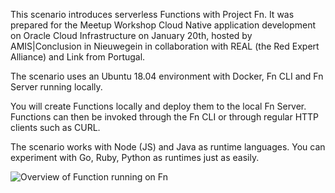 This scenario introduces serverless Functions with Project Fn. It was prepared for the Meetup Workshop Cloud Native application development on Oracle Cloud Infrastructure on January 20th, hosted by AMIS|Conclusion in Nieuwegein in collaboration with REAL (the Red Expert Alliance) and Link from Portugal.

The scenario uses an Ubuntu 18.04 environment with Docker, Fn CLI and Fn Server running locally. 

You will create Functions locally and deploy them to the local Fn Server. Functions can then be invoked through the Fn CLI or through regular HTTP clients such as CURL.

The scenario works with Node (JS) and Java as runtime languages. You can experiment with Go, Ruby, Python as runtimes just as easily.

![Overview of Function running on Fn](/lucasjellema/scenarios/introduction-fn/assets/fn-overview.jpg)
